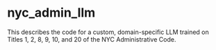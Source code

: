 # nyc_admin_llm
This describes the code for a custom, domain-specific LLM trained on Titles 1, 2, 8, 9, 10, and 20 of the NYC Administrative Code.
